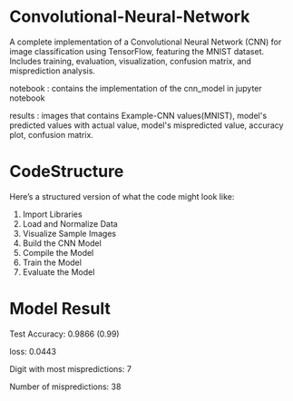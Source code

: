 # Convolutional-Neural-Network
A complete implementation of a Convolutional Neural Network (CNN) for image classification using TensorFlow, featuring the MNIST dataset. Includes training, evaluation, visualization, confusion matrix, and misprediction analysis.

notebook : contains the implementation of the cnn_model in jupyter notebook 

results : images that contains Example-CNN values(MNIST), model's predicted values with actual value, model's mispredicted value, accuracy plot, confusion matrix.

# CodeStructure

Here’s a structured version of what the code might look like:
 1. Import Libraries
 2. Load and Normalize Data
 3. Visualize Sample Images
 4. Build the CNN Model
 5. Compile the Model
 6. Train the Model
 7. Evaluate the Model


# Model Result

Test Accuracy: 0.9866 (0.99)

loss: 0.0443

Digit with most mispredictions: 7

Number of mispredictions: 38
